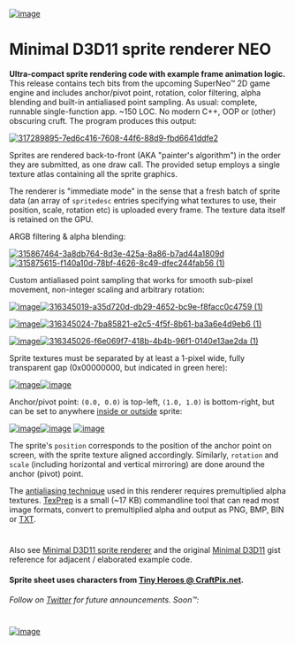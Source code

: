 [![image](https://github.com/user-attachments/assets/9fb86cc4-99a3-44cb-b7cc-ca05259e9dad)](https://twitter.com/d7samurai)

# Minimal D3D11 sprite renderer NEO
**Ultra-compact sprite rendering code with example frame animation logic.** This release contains tech bits from the upcoming SuperNeo™ 2D game engine and includes anchor/pivot point, rotation, color filtering, alpha blending and built-in antialiased point sampling. As usual: complete, runnable single-function app. ~150 LOC. No modern C++, OOP or (other) obscuring cruft. The program produces this output:

[![317289895-7ed6c416-7608-44f6-88d9-fbd6641ddfe2](https://github.com/user-attachments/assets/32a09661-6d80-4552-b852-18755c267e74)](https://github.com/d7samurai/Minimal-D3D11-sprite-renderer-NEO/blob/main/cpu.cpp#L201-L221)

Sprites are rendered back-to-front (AKA "painter's algorithm") in the order they are submitted, as one draw call. The provided setup employs a single texture atlas containing all the sprite graphics.

The renderer is "immediate mode" in the sense that a fresh batch of sprite data (an array of `spritedesc` entries specifying what textures to use, their position, scale, rotation etc) is uploaded every frame. The texture data itself is retained on the GPU.

ARGB filtering & alpha blending:

[![315867464-3a8db764-8d3e-425a-8a86-b7ad44a1809d](https://github.com/user-attachments/assets/5ac4ffa2-0b8b-4ea4-97bf-00872770fba5)](https://github.com/d7samurai/Minimal-D3D11-sprite-renderer-NEO/blob/main/cpu.cpp#L217)[![315875615-f140a10d-78bf-4626-8c49-dfec244fab56 (1)](https://github.com/user-attachments/assets/d69f6a0c-15a3-49d4-8f73-712a33ede275)](https://github.com/d7samurai/Minimal-D3D11-sprite-renderer-NEO/blob/main/cpu.cpp#L217)

Custom antialiased point sampling that works for smooth sub-pixel movement, non-integer scaling and arbitrary rotation:

[![image](https://github.com/user-attachments/assets/9cacb366-6eb1-48f2-af2a-231b58393948)](#)[![316345019-a35d720d-db29-4652-bc9e-f8facc0c4759 (1)](https://github.com/user-attachments/assets/d6390a0e-f2e6-4bb6-ab6b-ad8ff318f478)](https://github.com/d7samurai/Minimal-D3D11-sprite-renderer-NEO/blob/main/cpu.cpp#L214)

[![image](https://github.com/user-attachments/assets/9cacb366-6eb1-48f2-af2a-231b58393948)](#)[![316345024-7ba85821-e2c5-4f5f-8b61-ba3a6e4d9eb6 (1)](https://github.com/user-attachments/assets/2161ce55-c77b-4ed0-abde-7893863f1f58)](https://github.com/d7samurai/Minimal-D3D11-sprite-renderer-NEO/blob/main/cpu.cpp#L215)

[![image](https://github.com/user-attachments/assets/9cacb366-6eb1-48f2-af2a-231b58393948)](#)[![316345026-f6e069f7-418b-4b4b-96f1-0140e13ae2da (1)](https://github.com/user-attachments/assets/bda1e233-7cf4-4ea1-bce4-2493a13a6721)](https://github.com/d7samurai/Minimal-D3D11-sprite-renderer-NEO/blob/main/cpu.cpp#L216)

Sprite textures must be separated by at least a 1-pixel wide, fully transparent gap (0x00000000, but indicated in green here): 

[![image](https://github.com/user-attachments/assets/04124b9b-8838-4467-92eb-2ea03957da93)](#)[![image](https://github.com/user-attachments/assets/d852547c-01f1-4e03-9456-8ff65a3fb707)](https://github.com/d7samurai/Minimal-D3D11-sprite-renderer-NEO/blob/main/spritesheet.h#L15-L74)

Anchor/pivot point: `(0.0, 0.0)` is top-left, `(1.0, 1.0)` is bottom-right, but can be set to anywhere [inside or outside](https://github.com/d7samurai/Minimal-D3D11-sprite-renderer-NEO/blob/main/cpu.cpp#L213) sprite:

[![image](https://github.com/user-attachments/assets/bdc9f4e5-e97f-4437-a495-c419874bfd6a)](#)[![image](https://github.com/user-attachments/assets/4a262b4a-287e-4f07-bcd9-822bfca3e77f)](https://github.com/d7samurai/Minimal-D3D11-sprite-renderer-NEO/blob/main/cpu.cpp#L213) [![image](https://github.com/user-attachments/assets/4d283496-dba7-4d6c-995b-62b7dd948b7e)
](https://github.com/d7samurai/Minimal-D3D11-sprite-renderer-NEO/blob/main/cpu.cpp#L213)

The sprite's `position` corresponds to the position of the anchor point on screen, with the sprite texture aligned accordingly. Similarly, `rotation` and `scale` (including horizontal and vertical mirroring) are done around the anchor (pivot) point.

The [antialiasing technique](https://gist.github.com/d7samurai/9f17966ba6130a75d1bfb0f1894ed377) used in this renderer requires premultiplied alpha textures. [TexPrep](https://gist.github.com/d7samurai/9f17966ba6130a75d1bfb0f1894ed377#texprep) is a small (~17 KB) commandline tool that can read most image formats, convert to premultiplied alpha and output as PNG, BMP, BIN or [TXT](https://github.com/d7samurai/Minimal-D3D11-sprite-renderer-NEO/blob/main/spritesheet.h#L15-L74).
#
Also see [Minimal D3D11 sprite renderer](https://gist.github.com/d7samurai/8f91f0343c411286373161202c199b5c) and the original [Minimal D3D11](https://gist.github.com/d7samurai/261c69490cce0620d0bfc93003cd1052) gist reference for adjacent / elaborated example code.

#### Sprite sheet uses characters from [Tiny Heroes @ CraftPix.net](https://craftpix.net/freebies/free-pixel-art-tiny-hero-sprites/).

###### Follow on [Twitter](https://twitter.com/d7samurai) for future announcements. Soon™:
#
[![image](https://github.com/user-attachments/assets/9fb86cc4-99a3-44cb-b7cc-ca05259e9dad)](https://twitter.com/d7samurai)












